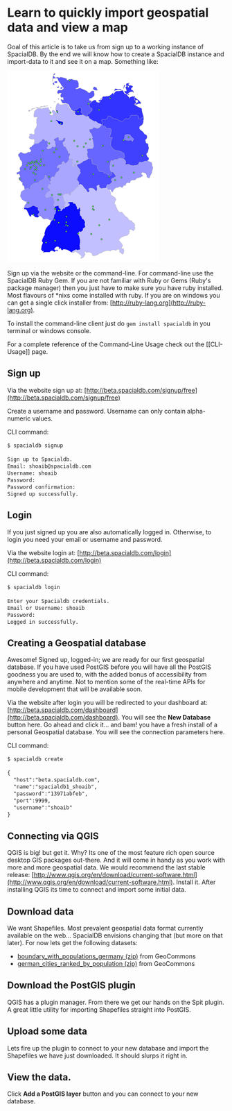 # Learn to quickly import geospatial data and view a map

Goal of this article is to take us from sign up to a working instance of SpacialDB. By the end we will know how to create a SpacialDB instance and import-data to it and see it on a map. Something like:

![German Cities](/img/German-Cities.png)

Sign up via the website or the command-line. For command-line use the SpacialDB Ruby Gem. If you are not familiar with Ruby or Gems (Ruby's package manager) then you just have to make sure you have ruby installed. Most flavours of *nixs come installed with ruby. If you are on windows you can get a single click installer from: [http://ruby-lang.org](http://ruby-lang.org).

To install the command-line client just do `gem install spacialdb` in you terminal or windows console.

For a complete reference of the Command-Line Usage check out the [[CLI-Usage]] page.

## Sign up

Via the website sign up at: [http://beta.spacialdb.com/signup/free](http://beta.spacialdb.com/signup/free)

Create a username and password. Username can only contain alpha-numeric values. 

CLI command:

```console
$ spacialdb signup

Sign up to Spacialdb.
Email: shoaib@spacialdb.com
Username: shoaib
Password: 
Password confirmation: 
Signed up successfully.
```


## Login

If you just signed up you are also automatically logged in. Otherwise, to login you need your email or username and password.

Via the website login at: [http://beta.spacialdb.com/login](http://beta.spacialdb.com/login)

CLI command:

```console
$ spacialdb login

Enter your Spacialdb credentials.
Email or Username: shoaib
Password: 
Logged in successfully.
```

## Creating a Geospatial database

Awesome! Signed up, logged-in; we are ready for our first geospatial database. If you have used PostGIS before you will have all the PostGIS goodness you are used to, with the added bonus of accessibility from anywhere and anytime. Not to mention some of the real-time APIs for mobile development that will be available soon.

Via the website after login you will be redirected to your dashboard at: [http://beta.spacialdb.com/dashboard](http://beta.spacialdb.com/dashboard). You will see the **New Database** button here. Go ahead and click it... and bam! you have a fresh install of a personal Geospatial database. You will see the connection parameters here.

CLI command:

```console
$ spacialdb create

{
  "host":"beta.spacialdb.com",
  "name":"spacialdb1_shoaib",
  "password":"13971abfeb",
  "port":9999,
  "username":"shoaib"
}
```

## Connecting via QGIS

QGIS is big! but get it. Why? Its one of the most feature rich open source desktop GIS packages out-there. And it will come in handy as you work with more and more geospatial data. We would recommend the last stable release: [http://www.qgis.org/en/download/current-software.html](http://www.qgis.org/en/download/current-software.html). Install it. After installing QGIS its time to connect and import some initial data.

## Download data

We want Shapefiles. Most prevalent geospatial data format currently available on the web... SpacialDB envisions changing that (but more on that later). For now lets get the following datasets:

* [boundary_with_populations_germany (zip)](http://j.mp/iwO6Ee) from GeoCommons
* [german_cities_ranked_by_population (zip)](http://j.mp/mc5sEc) from GeoCommons

## Download the PostGIS plugin

QGIS has a plugin manager. From there we get our hands on the Spit plugin. A great little utility for importing Shapefiles straight into PostGIS.

## Upload some data

Lets fire up the plugin to connect to your new database and import the Shapefiles we have just downloaded. It should slurps it right in.

## View the data.

Click **Add a PostGIS layer** button and you can connect to your new database.

